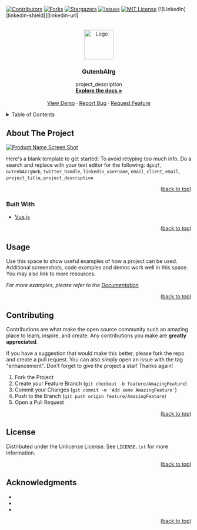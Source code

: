 <div id="top"></div>
<!--
*** Thanks for checking out the Best-README-Template. If you have a suggestion
*** that would make this better, please fork the repo and create a pull request
*** or simply open an issue with the tag "enhancement".
*** Don't forget to give the project a star!
*** Thanks again! Now go create something AMAZING! :D
-->



<!-- PROJECT SHIELDS -->
<!--
*** I'm using markdown "reference style" links for readability.
*** Reference links are enclosed in brackets [ ] instead of parentheses ( ).
*** See the bottom of this document for the declaration of the reference variables
*** for contributors-url, forks-url, etc. This is an optional, concise syntax you may use.
*** https://www.markdownguide.org/basic-syntax/#reference-style-links
-->
[![Contributors][contributors-shield]][contributors-url]
[![Forks][forks-shield]][forks-url]
[![Stargazers][stars-shield]][stars-url]
[![Issues][issues-shield]][issues-url]
[![MIT License][license-shield]][license-url]
[![LinkedIn][linkedin-shield]][linkedin-url]



<!-- PROJECT LOGO -->
<br />
<div align="center">
  <a href="https://github.com/dgsqf/GutenbAIrgWeb">
    <img src="images/logo.png" alt="Logo" width="80" height="80">
  </a>

<h3 align="center">GutenbAIrg</h3>

  <p align="center">
    project_description
    <br />
    <a href="https://github.com/dgsqf/GutenbAIrgWeb"><strong>Explore the docs »</strong></a>
    <br />
    <br />
    <a href="https://github.com/dgsqf/GutenbAIrgWeb">View Demo</a>
    ·
    <a href="https://github.com/dgsqf/GutenbAIrgWeb/issues">Report Bug</a>
    ·
    <a href="https://github.com/dgsqf/GutenbAIrgWeb/issues">Request Feature</a>
  </p>
</div>



<!-- TABLE OF CONTENTS -->
<details>
  <summary>Table of Contents</summary>
  <ol>
    <li>
      <a href="#about-the-project">About The Project</a>
      <ul>
        <li><a href="#built-with">Built With</a></li>
      </ul>
    </li>
    <li>
      <a href="#getting-started">Getting Started</a>
      <ul>
        <li><a href="#prerequisites">Prerequisites</a></li>
        <li><a href="#installation">Installation</a></li>
      </ul>
    </li>
    <li><a href="#usage">Usage</a></li>
    <li><a href="#roadmap">Roadmap</a></li>
    <li><a href="#contributing">Contributing</a></li>
    <li><a href="#license">License</a></li>
    <li><a href="#contact">Contact</a></li>
    <li><a href="#acknowledgments">Acknowledgments</a></li>
  </ol>
</details>



<!-- ABOUT THE PROJECT -->
## About The Project

[![Product Name Screen Shot][product-screenshot]](https://example.com)

Here's a blank template to get started: To avoid retyping too much info. Do a search and replace with your text editor for the following: `dgsqf`, `GutenbAIrgWeb`, `twitter_handle`, `linkedin_username`, `email_client`, `email`, `project_title`, `project_description`

<p align="right">(<a href="#top">back to top</a>)</p>



### Built With


* [Vue.js](https://vuejs.org/)

<p align="right">(<a href="#top">back to top</a>)</p>






<!-- USAGE EXAMPLES -->
## Usage

Use this space to show useful examples of how a project can be used. Additional screenshots, code examples and demos work well in this space. You may also link to more resources.

_For more examples, please refer to the [Documentation](https://example.com)_

<p align="right">(<a href="#top">back to top</a>)</p>







<!-- CONTRIBUTING -->
## Contributing

Contributions are what make the open source community such an amazing place to learn, inspire, and create. Any contributions you make are **greatly appreciated**.

If you have a suggestion that would make this better, please fork the repo and create a pull request. You can also simply open an issue with the tag "enhancement".
Don't forget to give the project a star! Thanks again!

1. Fork the Project
2. Create your Feature Branch (`git checkout -b feature/AmazingFeature`)
3. Commit your Changes (`git commit -m 'Add some AmazingFeature'`)
4. Push to the Branch (`git push origin feature/AmazingFeature`)
5. Open a Pull Request

<p align="right">(<a href="#top">back to top</a>)</p>



<!-- LICENSE -->
## License

Distributed under the Unlicense License. See `LICENSE.txt` for more information.

<p align="right">(<a href="#top">back to top</a>)</p>






<!-- ACKNOWLEDGMENTS -->
## Acknowledgments

* []()
* []()
* []()

<p align="right">(<a href="#top">back to top</a>)</p>



<!-- MARKDOWN LINKS & IMAGES -->
<!-- https://www.markdownguide.org/basic-syntax/#reference-style-links -->
[contributors-shield]: https://img.shields.io/github/contributors/dgsqf/GutenbAIrgWeb.svg?style=for-the-badge
[contributors-url]: https://github.com/dgsqf/GutenbAIrgWeb/graphs/contributors
[forks-shield]: https://img.shields.io/github/forks/dgsqf/GutenbAIrgWeb.svg?style=for-the-badge
[forks-url]: https://github.com/dgsqf/GutenbAIrgWeb/network/members
[stars-shield]: https://img.shields.io/github/stars/dgsqf/GutenbAIrgWeb.svg?style=for-the-badge
[stars-url]: https://github.com/dgsqf/GutenbAIrgWeb/stargazers
[issues-shield]: https://img.shields.io/github/issues/dgsqf/GutenbAIrgWeb.svg?style=for-the-badge
[issues-url]: https://github.com/dgsqf/GutenbAIrgWeb/issues
[license-shield]: https://img.shields.io/github/license/dgsqf/GutenbAIrgWeb.svg?style=for-the-badge
[license-url]: https://github.com/dgsqf/GutenbAIrgWeb/blob/master/LICENSE.txt

[product-screenshot]: images/screenshot.png